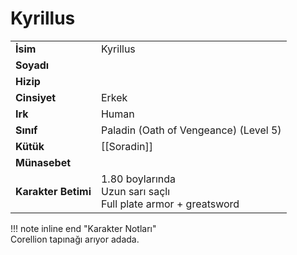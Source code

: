 # Kyrillus   
|  |  |  
|---|---|  
| **İsim** | Kyrillus |  
| **Soyadı** |  |  
| **Hizip** |  |  
| **Cinsiyet** | Erkek |  
| **Irk** | Human |  
| **Sınıf** | Paladin (Oath of Vengeance) (Level 5) |  
| **Kütük** | [[Soradin]] |  
| **Münasebet** |  |  
| **Karakter Betimi** | 1.80 boylarında<br>Uzun sarı saçlı<br>Full plate armor + greatsword |  
  
  
!!! note inline end "Karakter Notları"  
	Corellion tapınağı arıyor adada.  
  
  
